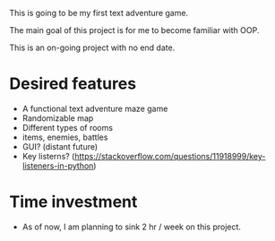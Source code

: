 This is going to be my first text adventure game.

The main goal of this project is for me to become familiar with OOP.

This is an on-going project with no end date.

# Desired features

- A functional text adventure maze game
- Randomizable map
- Different types of rooms
- items, enemies, battles
- GUI? (distant future)
- Key listerns? (https://stackoverflow.com/questions/11918999/key-listeners-in-python)

# Time investment
- As of now, I am planning to sink 2 hr / week on this project.
